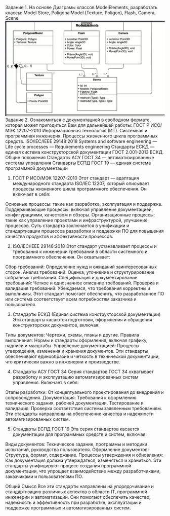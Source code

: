 Задание 1.
 На основе Диаграмы классов ModelElements, разработать классы: Model Store, PoligonalModel (Texture, Poligon), Flash, Camera, Scene
![альтернативный текст](/Home_work_1/img/Снимок%20экрана%20от%202024-01-26%2016-02-17.png)
Задание 2. 
Ознакомиться с документацией в свободном формате, которая может пригодиться Вам для дальнейшей работы:
ГОСТ Р ИСО/МЭК 12207-2010 Информационная технология (ИТ). Системная и программная инженерия. Процессы жизненного цикла программных средств.
ISO/IEC/IEEE 29148:2018 Systems and software engineering — Life cycle processes — Requirements engineering
Стандарты ЕСКД — единая система конструкторской документации
ГОСТ 2.001-2013 ЕСКД. Общие положения
Стандарты АСУ ГОСТ 34 — автоматизированные системы управления
Стандарты ЕСПД ГОСТ 19 — единая система программной документации 



1. ГОСТ Р ИСО/МЭК 12207-2010
Этот стандарт — адаптация международного стандарта ISO/IEC 12207, который описывает процессы жизненного цикла программного обеспечения. Он включает в себя:

Основные процессы: такие как разработка, эксплуатация и поддержка.
Поддерживающие процессы: включая управление документацией, конфигурациями, качеством и обзоры.
Организационные процессы: такие как управление проектами и инфраструктурой, улучшение процессов.
Суть стандарта заключается в унификации и стандартизации процессов разработки и поддержки ПО для повышения качества продуктов и эффективности процессов.

2. ISO/IEC/IEEE 29148:2018
Этот стандарт устанавливает процессы и требования к инженерии требований в области системного и программного обеспечения. Он охватывает:

Сбор требований: Определение нужд и ожиданий заинтересованных сторон.
Анализ требований: Оценка, уточнение и структурирование собранных требований.
Спецификация и документирование требований: Четкое и однозначное описание требований.
Проверка и валидация требований: Убеждаемся, что требования корректны и выполнимы.
Этот стандарт помогает обеспечить, что разработанное ПО или система соответствует всем потребностям заказчика и пользователя.

3. Стандарты ЕСКД (Единая система конструкторской документации)
Эти стандарты касаются подготовки, оформления и обращения конструкторских документов, включая:

Типы документов: Чертежи, схемы, планы и другие.
Правила выполнения: Нормы и стандарты оформления, включая графику, надписи и масштабы.
Управление документацией: Процессы утверждения, изменения и хранения документов.
Эти стандарты обеспечивают единообразие и четкость в технической документации, что критически важно в инженерии и производстве.

4. Стандарты АСУ ГОСТ 34
Серия стандартов ГОСТ 34 охватывает разработку и эксплуатацию автоматизированных систем управления. Включает в себя:

Этапы разработки: От концептуального проектирования до внедрения и сопровождения.
Документация: Требования к оформлению технического задания, рабочей документации.
Тестирование и валидация: Проверка соответствия системы заявленным требованиям.
Эти стандарты направлены на обеспечение качества и надежности автоматизированных систем.

5. Стандарты ЕСПД ГОСТ 19
Эта серия стандартов касается документации для программных средств и систем, включая:

Виды документов: Техническое задание, программы и методики испытаний, руководства пользователя.
Оформление документов: Структура, формат, содержание.
Процессы утверждения и обновления: Как документация должна утверждаться, изменяться и храниться.
Эти стандарты унифицируют процесс создания программной документации, что упрощает взаимодействие между разработчиками, заказчиками и пользователями ПО.

Общий Смысл
Все эти стандарты направлены на упорядочивание и стандартизацию различных аспектов в области IT, программной инженерии и автоматизации. Они помогают обеспечить качество, надежность и эффективность при разработке, эксплуатации и поддержке программных и автоматизированных систем.